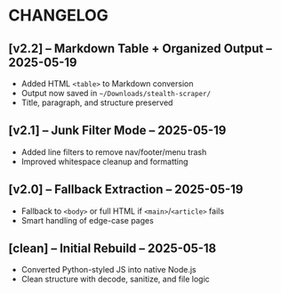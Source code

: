 # CHANGELOG

## [v2.2] – Markdown Table + Organized Output – 2025-05-19
- Added HTML `<table>` to Markdown conversion
- Output now saved in `~/Downloads/stealth-scraper/`
- Title, paragraph, and structure preserved

## [v2.1] – Junk Filter Mode – 2025-05-19
- Added line filters to remove nav/footer/menu trash
- Improved whitespace cleanup and formatting

## [v2.0] – Fallback Extraction – 2025-05-19
- Fallback to `<body>` or full HTML if `<main>`/`<article>` fails
- Smart handling of edge-case pages

## [clean] – Initial Rebuild – 2025-05-18
- Converted Python-styled JS into native Node.js
- Clean structure with decode, sanitize, and file logic
